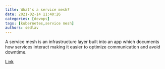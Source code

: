 ```yaml
---
title: What's a service mesh?
date: 2021-02-14 11:40:26
categories: [devops]
tags: [kubernetes,service mesh]
authors: sedlav
---
```


A service mesh is an infrastructure layer built into an app which documents how services interact making it easier to optimize communication and avoid downtime.

[Link](https://www.redhat.com/en/topics/microservices/what-is-a-service-mesh)
